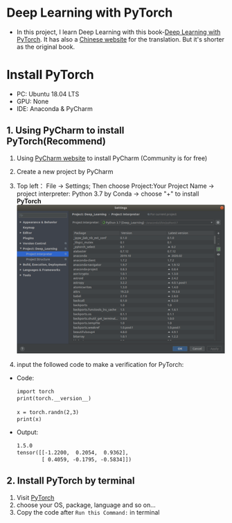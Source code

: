 

<!--
 * @Author       : Jingsheng Lyu
 * @Date         : 2020-07-08 17:52:24
 * @LastEditors  : Jingsheng Lyu
 * @LastEditTime : 2020-07-09 22:39:59
 * @FilePath     : /Deep_Learning/Chapter0/PyTorch/README.md
 * @Github       : https://github.com/jingshenglyu
 * @Web          : https://jingshenglyu.github.io/
 * @E-Mail       : jingshenglyu@gmail.com
--> 

# Deep Learning with PyTorch

* In this project, I learn Deep Learning with this book-[Deep Learning with PyTorch](https://pytorch.org/assets/deep-learning/Deep-Learning-with-PyTorch.pdf). It has also a [Chinese website](https://tangshusen.me/Deep-Learning-with-PyTorch-Chinese/#/) for the translation. But it's shorter as the original book. 

# Install PyTorch

* PC: Ubuntu 18.04 LTS
* GPU: None
* IDE: Anaconda & PyCharm

## 1. Using PyCharm to install PyTorch(Recommend)
1. Using [PyCharm website](https://www.jetbrains.com/pycharm/download/#section=linux) to install PyCharm (Community is for free) 

2. Create a new project by PyCharm

3. Top left： File -> Settings; Then choose Project:Your Project Name -> project interpreter: Python 3.7 by Conda -> choose "+" to install **PyTorch**
![Project Interpreter](/Images/ProjectInterpreter.png)

4. input the followed code to make a verification for PyTorch:  
* Code:
    ```
    import torch
    print(torch.__version__)

    x = torch.randn(2,3)
    print(x)
    ```
* Output:
    ```
    1.5.0
    tensor([[-1.2200,  0.2054,  0.9362],
            [ 0.4059, -0.1795, -0.5834]])
    ```

## 2. Install PyTorch by terminal
1. Visit [PyTorch](https://pytorch.org/)
2. choose your OS, package, language and so on...
3. Copy the code after `Run this Command:` in terminal